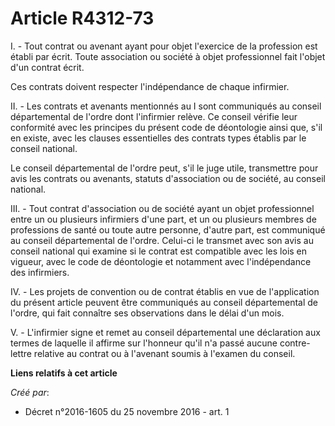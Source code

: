 # Article R4312-73

I. - Tout contrat ou avenant ayant pour objet l'exercice de la profession  est établi par écrit. Toute association ou société
à objet professionnel  fait l'objet d'un contrat écrit. 

Ces contrats doivent respecter l'indépendance de chaque infirmier. 

II. - Les contrats et avenants mentionnés au I sont communiqués au  conseil départemental de l'ordre dont l'infirmier relève.
Ce conseil  vérifie leur conformité avec les principes du présent code de  déontologie ainsi que, s'il en existe, avec les
clauses essentielles des  contrats types établis par le conseil national. 

Le conseil départemental de l'ordre peut, s'il le juge utile,  transmettre pour avis les contrats ou avenants, statuts
d'association ou  de société, au conseil national. 

III. - Tout  contrat d'association ou de société ayant un objet professionnel entre  un ou plusieurs infirmiers d'une part,
et un ou plusieurs membres de  professions de santé ou toute autre personne, d'autre part, est  communiqué au conseil
départemental de l'ordre. Celui-ci le transmet  avec son avis au conseil national qui examine si le contrat est  compatible
avec les lois en vigueur, avec le code de déontologie et  notamment avec l'indépendance des infirmiers. 

IV. - Les projets de convention ou de contrat établis en vue de  l'application du présent article peuvent être communiqués au
conseil  départemental de l'ordre, qui fait connaître ses observations dans le  délai d'un mois. 

V. - L'infirmier signe et remet au  conseil départemental une déclaration aux termes de laquelle il affirme  sur l'honneur
qu'il n'a passé aucune contre-lettre relative au contrat  ou à l'avenant soumis à l'examen du conseil.

**Liens relatifs à cet article**

_Créé par_:

  - Décret n°2016-1605 du 25 novembre 2016 - art. 1
